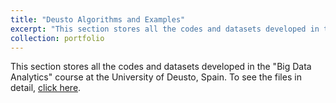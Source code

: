 ```yaml
---
title: "Deusto Algorithms and Examples"
excerpt: "This section stores all the codes and datasets developed in the "Big Data Analytics" course at the University of Deusto, Spain. <br/><img src='/images/deusto.jpg'>"
collection: portfolio
---
```


This section stores all the codes and datasets developed in the "Big Data Analytics" course at the University of Deusto, Spain. To see the files in detail, [click here](https://github.com/Diego-Alonso-544/Diego-Alonso-544.github.io/tree/master/pyhton_docs/Newton-Raphson%20Algorithm).
